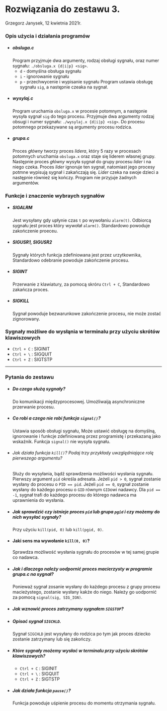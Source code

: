 # Rozwiązania do zestawu 3.
Grzegorz Janysek, 12 kwietnia 2021r.

### Opis użycia i działania programów
-   ##### obsluga.c
    Program przyjmuje dwa argumenty, rodzaj obsługi sygnału, oraz numer sygnału: `./obsluga.x {d|i|p} <sig>`.
    - `d` - domyślna obsługa sygnału
    - `i` - ignorowanie sygnału
    - `p` - przechwycenie i wypisanie sygnału
    Program ustawia obsługę sygnału `sig`, a następnie czeaka na sygnał.
-   ##### wysylaj.c
    Program uruchamia `obsluga.x` w procesie potomnym, a następnie wysyła sygnał `sig` do tego procesu. Przyjmuje dwa argumenty rodzaj obsugi i numer sygnału: `./wysylaj.x {d|i|p} <sig>`. Do procesu potomnego przekazywane są argumenty procesu rodzica.
-   ##### grupa.c
    Proces *główny* tworzy proces *lidera*, który 5 razy w procesach potomnych uruchamia `obsluga.x` oraz staje się liderem własnej grupy. Następnie proces *główny* wysyła sygnał do grupy procesu *lider* i na niego czeka. Proces *lider* ignoruje ten sygnał, natomiast jego procesy potmne wypisują sygnał i zakańczają się. *Lider* czeka na swoje dzieci a następnie również się kończy. Program nie przyjuje żadnych argumentów. 

### Funkcje i znaczenie wybraych sygnałów
-   ##### SIGALRM
    Jest wysyłany gdy upłynie czas `t` po wywołaniu `alarm(t)`. Odbiorcą sygnału jest proces który wywołał `alarm()`. Standardowo powoduje zakończenie proeceu.
-   ##### SIGUSR1, SIGUSR2
    Sygnały których funkcja zdefiniowana jest przez urzytkownika, Standardowo odebranie powoduje zakończenie procesu.
-   ##### SIGINT
    Przerwanie z klawiatury, za pomocą skróru `Ctrl + C`, Standardowo zakańcza proces.
-   ##### SIGKILL
    Sygnał powoduje bezwarunkowe zakończenie procesu, nie może zostać zignorowany.

### Sygnały możliwe do wysłąnia w terminalu przy użyciu skrótów klawiszowych
-   `Ctrl + C` : SIGINIT
-   `Ctrl + \` : SIGQUIT
-   `Ctrl + Z` : SIGTSTP

---

### Pytania do zestawu
-   ##### Do czego służą sygnały?
    Do komunikacji międzyprocesowej. Umożliwaiją asynchroniczne przerwanie procesu.
-   ##### Co robi a czego nie robi funkcja `signal()`?
    Ustawia sposób obsługi sygnału, Może ustawić obsługę na domyślną, ignorowanie i funkcje zdefiniowaną przez programistę i przekazaną jako wskaźnik. Funkcja `signal()` nie wysyła sygnału. 
-   ###### Jak działa funkcja `kill()`? Podaj trzy przykłady uwzględniające rolę pierwszego argumentu?
    Służy do wysyłania, bądź sprawdzenia możliwości wysłania sygnału. Pierwszy argument `pid` określa adresata. Jeżeli `pid > 0`, sygnał zostanie wysłany do procesu o `PID == pid`. Jeżeli `pid == 0`, sygnał zostanie wysłany do każdego procesu o `GID` równym `GID`owi nadawcy. Dla `pid == -1`, sygnał trafi do każdego procesu do którego nadawca ma uprawnienia do wysłania.
-   ##### Jak sprawdzić czy istnieje proces `pid` lub grupa `pgid` i czy możemy do nich wysyłać sygnały?
    Przy użyciu `kill(pid, 0)` lub `kill(pgid, 0)`.
-   #### Jaki sens ma wywołanie `kill(0, 0)`?
    Sprawdza możliwość wysłania sygnału do procesów w tej samej grupie co nadawca.
-   ##### Jak i dlaczego należy uodpornić proces macierzysty w programie grupa.c na sygnał?
    Ponieważ sygnał zosanie wysłany do każdego procesu z grupy procesu macieżystego, zostanie wysłany kakże do niego. Należy go uodpornić za pomocą `signal(sig, SIG_IGN)`.
-   ##### Jak wznowić proces zatrzymany sygnałem `SIGSTOP`?
-   ##### Opisać sygnał `SIGCHLD`.
    Sygnał `SIGCHLD` jest wysyłany do rodzica po tym jak proces dziecko zostanie zatrzymany lub się zakończy.
-   ##### Które sygnały możemy wysłać w terminalu przy użyciu skrótów klawiszowych?
    - `Ctrl + C` : SIGINIT
    - `Ctrl + \` : SIGQUIT
    - `Ctrl + Z` : SIGTSTP
-   ##### Jak działa funkcja `pause()`?
    Funkcja powoduje uśpienie procesu do momentu otrzymania sygnału.